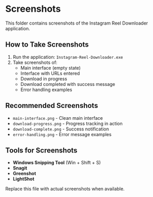 # Screenshots

This folder contains screenshots of the Instagram Reel Downloader application.

## How to Take Screenshots

1. Run the application: `Instagram-Reel-Downloader.exe`
2. Take screenshots of:
   - Main interface (empty state)
   - Interface with URLs entered
   - Download in progress
   - Download completed with success message
   - Error handling examples

## Recommended Screenshots

- `main-interface.png` - Clean main interface
- `download-progress.png` - Progress tracking in action  
- `download-complete.png` - Success notification
- `error-handling.png` - Error message examples

## Tools for Screenshots

- **Windows Snipping Tool** (Win + Shift + S)
- **Snagit**
- **Greenshot** 
- **LightShot**

Replace this file with actual screenshots when available.